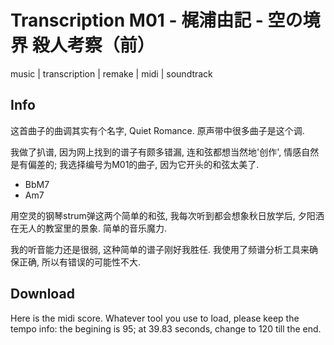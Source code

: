 # Transcription M01 - 梶浦由記 - 空の境界 殺人考察（前）
music | transcription | remake | midi | soundtrack

## Info
这首曲子的曲调其实有个名字, Quiet Romance. 原声带中很多曲子是这个调.

我做了扒谱, 因为网上找到的谱子有颇多错漏, 连和弦都想当然地'创作', 情感自然是有偏差的; 我选择编号为M01的曲子, 因为它开头的和弦太美了. 

-  BbM7
-  Am7

用空灵的钢琴strum弹这两个简单的和弦, 我每次听到都会想象秋日放学后, 夕阳洒在无人的教室里的景象. 简单的音乐魔力.

我的听音能力还是很弱, 这种简单的谱子刚好我胜任. 我使用了频谱分析工具来确保正确, 所以有错误的可能性不大. 

## Download
Here is the midi score. Whatever tool you use to load, please keep the tempo info: the begining is 95; at 39.83 seconds, change to 120 till the end.